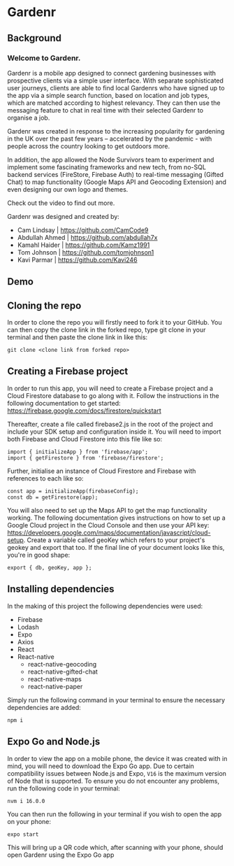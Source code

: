 # Gardenr

## Background

### Welcome to Gardenr.

Gardenr is a mobile app designed to connect gardening businesses with prospective clients via a simple user interface. With separate sophisticated user journeys, clients are able to find local Gardenrs who have signed up to the app via a simple search function, based on location and job types, which are matched according to highest relevancy. They can then use the messaging feature to chat in real time with their selected Gardenr to organise a job.

Gardenr was created in response to the increasing popularity for gardening in the UK over the past few years – accelerated by the pandemic - with people across the country looking to get outdoors more.

In addition, the app allowed the Node Survivors team to experiment and implement some fascinating frameworks and new tech, from no-SQL backend services (FireStore, Firebase Auth) to real-time messaging (Gifted Chat) to map functionality (Google Maps API and Geocoding Extension) and even designing our own logo and themes.

Check out the video to find out more.

Gardenr was designed and created by:

- Cam Lindsay | https://github.com/CamCode9
- Abdullah Ahmed | https://github.com/abdullah7x
- Kamahl Haider | https://github.com/Kamz1991
- Tom Johnson | https://github.com/tomjohnson1
- Kavi Parmar | https://github.com/Kavi246

## Demo

## Cloning the repo

In order to clone the repo you will firstly need to fork it to your GitHub. You can then copy the clone link in the forked repo, type git clone in your terminal and then paste the clone link in like this:

```
git clone <clone link from forked repo>
```

## Creating a Firebase project

In order to run this app, you will need to create a Firebase project and a Cloud Firestore database to go along with it. Follow the instructions in the following documentation to get started: https://firebase.google.com/docs/firestore/quickstart

Thereafter, create a file called firebase2.js in the root of the project and include your SDK setup and configuration inside it. You will need to import both Firebase and Cloud Firestore into this file like so:

```
import { initializeApp } from 'firebase/app';
import { getFirestore } from 'firebase/firestore';
```

Further, initialise an instance of Cloud Firestore and Firebase with references to each like so:

```
const app = initializeApp(firebaseConfig);
const db = getFirestore(app);
```

You will also need to set up the Maps API to get the map functionality working. The following documentation gives instructions on how to set up a Google Cloud project in the Cloud Console and then use your API key: https://developers.google.com/maps/documentation/javascript/cloud-setup. Create a variable called geoKey which refers to your project's geokey and export that too. If the final line of your document looks like this, you're in good shape:

```
export { db, geoKey, app };
```

## Installing dependencies

In the making of this project the following dependencies were used:

- Firebase
- Lodash
- Expo
- Axios
- React
- React-native
  - react-native-geocoding
  - react-native-gifted-chat
  - react-native-maps
  - react-native-paper

Simply run the following command in your terminal to ensure the necessary dependencies are added:

```
npm i
```

## Expo Go and Node.js

In order to view the app on a mobile phone, the device it was created with in mind, you will need to download the Expo Go app. Due to certain compatibility issues between Node.js and Expo, `V16` is the maximum version of Node that is supported. To ensure you do not encounter any problems, run the following code in your terminal:

```
nvm i 16.0.0
```

You can then run the following in your terminal if you wish to open the app on your phone:

```
expo start
```

This will bring up a QR code which, after scanning with your phone, should open Gardenr using the Expo Go app
